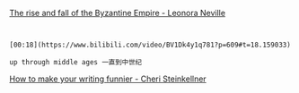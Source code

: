 [The rise and fall of the Byzantine Empire - Leonora Neville](https://www.bilibili.com/video/BV1Dk4y1q781?p=609)

```ad-note


[00:18](https://www.bilibili.com/video/BV1Dk4y1q781?p=609#t=18.159033)

up through middle ages 一直到中世纪

```

[How to make your writing funnier - Cheri Steinkellner](https://www.bilibili.com/video/BV1Dk4y1q781?p=610)
